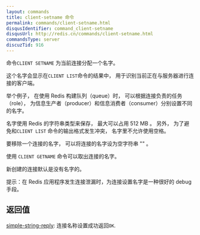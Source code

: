 ```yaml
---
layout: commands
title: client-setname 命令
permalink: commands/client-setname.html
disqusIdentifier: command_client-setname
disqusUrl: http://redis.cn/commands/client-setname.html
commandsType: server
discuzTid: 916
---
```


命令`CLIENT SETNAME` 为当前连接分配一个名字。

这个名字会显示在`CLIENT LIST`命令的结果中， 用于识别当前正在与服务器进行连接的客户端。

举个例子， 在使用 Redis 构建队列（queue）时， 可以根据连接负责的任务（role）， 为信息生产者（producer）和信息消费者（consumer）分别设置不同的名字。

名字使用 Redis 的字符串类型来保存， 最大可以占用 512 MB 。 另外， 为了避免和`CLIENT LIST` 命令的输出格式发生冲突， 名字里不允许使用空格。

要移除一个连接的名字， 可以将连接的名字设为空字符串 "" 。

使用 `CLIENT GETNAME` 命令可以取出连接的名字。

新创建的连接默认是没有名字的。

提示：在 Redis 应用程序发生连接泄漏时，为连接设置名字是一种很好的 debug 手段。

## 返回值

[simple-string-reply](/topics/protocol.html#simple-string-reply): 连接名称设置成功返回`OK`.
